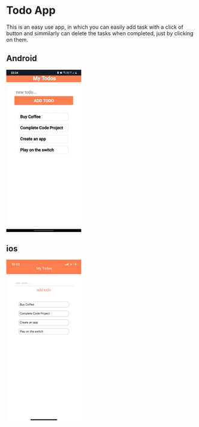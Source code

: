 # Todo App

This is an easy use app, in which you can easily add task with a click of button and simmilarly can delete the tasks when completed, just by clicking on them.

## Android

<img src = "Android_Todo.jpeg" width="200">

## ios

<img src = "ios_Todo.jpeg" width="200">

``` 
```
